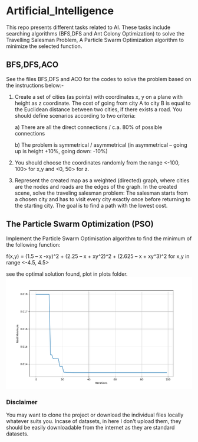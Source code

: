 # Artificial_Intelligence
This repo presents different tasks related to AI. These tasks include searching algorithms (BFS,DFS and Ant Colony Optimization) to solve the Travelling Salesman Problem, A Particle Swarm Optimization algorithm to minimize the selected function.

## BFS,DFS,ACO
See the files BFS,DFS and ACO for the codes to solve the problem based on the instructions below:-

1. Create a set of cities (as points) with coordinates x, y on a plane with height as z coordinate. The cost of going from city A to city B is equal to the Euclidean distance between two cities, if there exists a road. You should define scenarios according to two criteria:  

    a) There are all the direct connections / c.a. 80% of possible connections 

    b) The problem is symmetrical / asymmetrical (in asymmetrical – going up is height +10%, going down: -10%) 

2. You should choose the coordinates randomly from the range <-100, 100> for x,y and <0, 50> for z. 

3. Represent the created map as a weighted (directed) graph, where cities are the nodes and roads are the edges of the graph. 
In the created scene, solve the traveling salesman problem: The salesman starts from a chosen city and has to visit every city exactly once before returning to the starting city. The goal is to find a path with the lowest cost. 

## The Particle Swarm Optimization (PSO)
Implement the Particle Swarm Optimisation algorithm to find the minimum of the following function:

f(x,y) = (1.5 – x -xy)^2 + (2.25 – x + xy^2)^2 + (2.625 – x + xy^3)^2 for x,y in range <-4.5, 4.5>

see the optimal solution found, plot in plots folder.
![pso](./plots/PSO_plot.png)


### Disclaimer
You may want to clone the project or download the individual files locally whatever suits you. Incase of datasets, in here I don't upload them, they should be easily downloadable from the internet as they are standard datasets.
